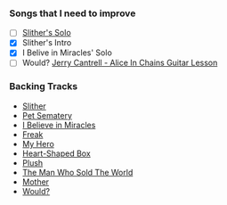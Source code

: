 ### Songs that I need to improve

- [ ] [Slither's Solo](https://www.youtube.com/watch?v=Mp6azKHnPjk)
- [x] Slither's Intro
- [x] I Belive in Miracles' Solo
- [ ] Would? [Jerry Cantrell - Alice In Chains Guitar Lesson](https://www.youtube.com/watch?v=JkjemgCL8F4)

### Backing Tracks

- [Slither](https://www.youtube.com/watch?v=yqQ5sexfZrw)
- [Pet Sematery](https://www.guitarbackingtrack.com/play/ramones/pet_sematary.htm)
- [I Believe in Miracles](https://www.guitarbackingtrack.com/play/ramones/i_believe_in_miracles.htm)
- [Freak](https://www.guitarbackingtrack.com/play/silverchair/freak.htm)
- [My Hero](https://www.youtube.com/watch?v=UtUnZTnpwj4)
- [Heart-Shaped Box](https://www.youtube.com/watch?v=ov2MGLkdv9E)
- [Plush](https://www.youtube.com/watch?v=01kXsaeuZZQ)
- [The Man Who Sold The World]()
- [Mother](https://www.youtube.com/watch?v=D2kvhgQez_o)
- [Would?](https://www.youtube.com/watch?v=hB7VzqcvWQo)

